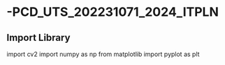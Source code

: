 # -PCD_UTS_202231071_2024_ITPLN

## Import Library
import cv2
import numpy as np
from matplotlib import pyplot as plt
